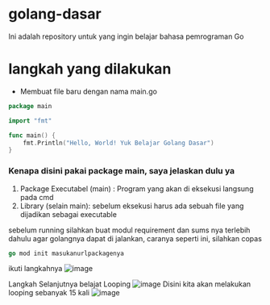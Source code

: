 # golang-dasar

Ini adalah repository untuk yang ingin belajar bahasa pemrograman Go

# langkah yang dilakukan

- Membuat file baru dengan nama main.go

```go
package main

import "fmt"

func main() {
	fmt.Println("Hello, World! Yuk Belajar Golang Dasar")
}
```

### Kenapa disini pakai package main, saya jelaskan dulu ya

1. Package Executabel (main) : Program yang akan di eksekusi langsung pada cmd
2. Library (selain main): sebelum eksekusi harus ada sebuah file yang dijadikan sebagai executable

sebelum running silahkan buat modul requirement dan sums nya terlebih dahulu agar golangnya dapat di jalankan, caranya seperti ini, silahkan copas

```go
go mod init masukanurlpackagenya
```

ikuti langkahnya
![image](https://user-images.githubusercontent.com/15622730/229246571-cfa8d2d3-d7fa-4fe7-a44b-d309fe056e98.png)

Langkah Selanjutnya belajat Looping
![image](https://user-images.githubusercontent.com/15622730/229247863-03300bdb-9ed6-4a5c-819b-10591f10ffa6.png)
Disini kita akan melakukan looping sebanyak 15 kali
![image](https://user-images.githubusercontent.com/15622730/229247913-0a9f927b-5929-4cac-bb78-983133a58af9.png)
